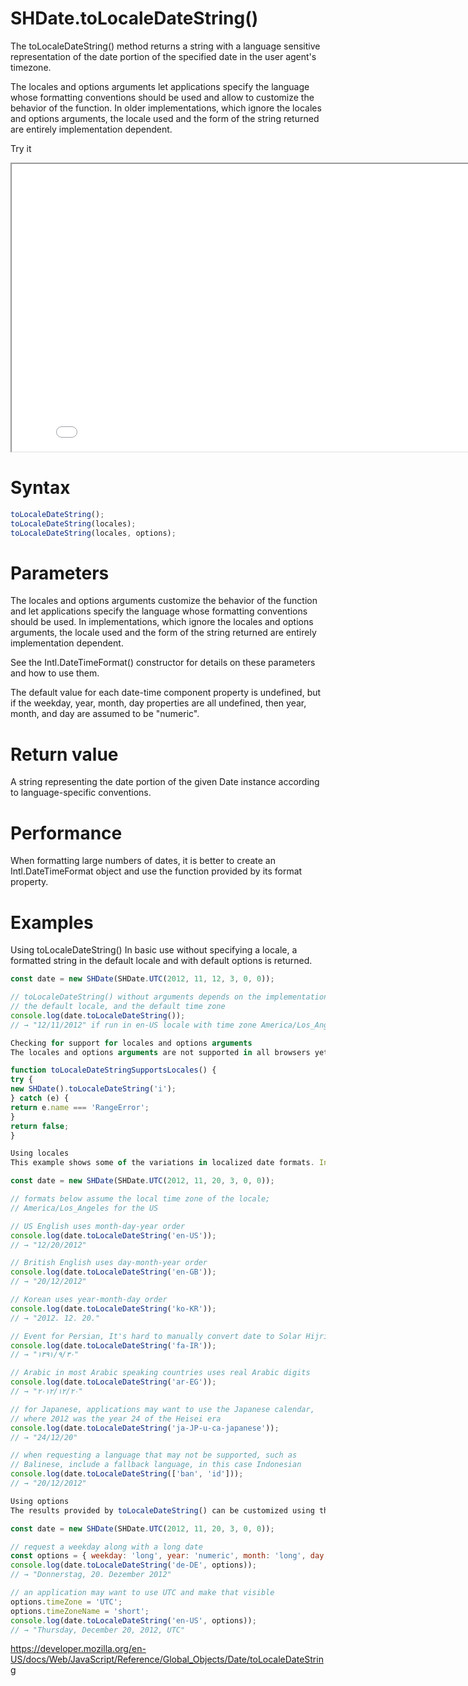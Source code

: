 # SHDate.toLocaleDateString()

The toLocaleDateString() method returns a string with a language sensitive representation of the date portion of the specified date in the user agent's timezone.

The locales and options arguments let applications specify the language whose formatting conventions should be used and allow to customize the behavior of the function. In older implementations, which ignore the locales and options arguments, the locale used and the form of the string returned are entirely implementation dependent.

Try it

<iframe style="width: 830px; height: 460px;" src="/SHDateTime-js/examples/live.html?function=getHours" title="MDN Web Docs Interactive Example" loading="lazy"></iframe>
<br/>

# Syntax

```js
toLocaleDateString();
toLocaleDateString(locales);
toLocaleDateString(locales, options);
```

# Parameters

The locales and options arguments customize the behavior of the function and let applications specify the language whose formatting conventions should be used. In implementations, which ignore the locales and options arguments, the locale used and the form of the string returned are entirely implementation dependent.

See the Intl.DateTimeFormat() constructor for details on these parameters and how to use them.

The default value for each date-time component property is undefined, but if the weekday, year, month, day properties are all undefined, then year, month, and day are assumed to be "numeric".

# Return value

A string representing the date portion of the given Date instance according to language-specific conventions.

# Performance

When formatting large numbers of dates, it is better to create an Intl.DateTimeFormat object and use the function provided by its format property.

# Examples

Using toLocaleDateString()
In basic use without specifying a locale, a formatted string in the default locale and with default options is returned.

```js
const date = new SHDate(SHDate.UTC(2012, 11, 12, 3, 0, 0));

// toLocaleDateString() without arguments depends on the implementation,
// the default locale, and the default time zone
console.log(date.toLocaleDateString());
// → "12/11/2012" if run in en-US locale with time zone America/Los_Angeles

Checking for support for locales and options arguments
The locales and options arguments are not supported in all browsers yet. To check whether an implementation supports them already, you can use the requirement that illegal language tags are rejected with a RangeError exception:

function toLocaleDateStringSupportsLocales() {
try {
new SHDate().toLocaleDateString('i');
} catch (e) {
return e.name === 'RangeError';
}
return false;
}

Using locales
This example shows some of the variations in localized date formats. In order to get the format of the language used in the user interface of your application, make sure to specify that language (and possibly some fallback languages) using the locales argument:

const date = new SHDate(SHDate.UTC(2012, 11, 20, 3, 0, 0));

// formats below assume the local time zone of the locale;
// America/Los_Angeles for the US

// US English uses month-day-year order
console.log(date.toLocaleDateString('en-US'));
// → "12/20/2012"

// British English uses day-month-year order
console.log(date.toLocaleDateString('en-GB'));
// → "20/12/2012"

// Korean uses year-month-day order
console.log(date.toLocaleDateString('ko-KR'));
// → "2012. 12. 20."

// Event for Persian, It's hard to manually convert date to Solar Hijri
console.log(date.toLocaleDateString('fa-IR'));
// → "۱۳۹۱/۹/۳۰"

// Arabic in most Arabic speaking countries uses real Arabic digits
console.log(date.toLocaleDateString('ar-EG'));
// → "٢٠‏/١٢‏/٢٠١٢"

// for Japanese, applications may want to use the Japanese calendar,
// where 2012 was the year 24 of the Heisei era
console.log(date.toLocaleDateString('ja-JP-u-ca-japanese'));
// → "24/12/20"

// when requesting a language that may not be supported, such as
// Balinese, include a fallback language, in this case Indonesian
console.log(date.toLocaleDateString(['ban', 'id']));
// → "20/12/2012"

Using options
The results provided by toLocaleDateString() can be customized using the options argument:

const date = new SHDate(SHDate.UTC(2012, 11, 20, 3, 0, 0));

// request a weekday along with a long date
const options = { weekday: 'long', year: 'numeric', month: 'long', day: 'numeric' };
console.log(date.toLocaleDateString('de-DE', options));
// → "Donnerstag, 20. Dezember 2012"

// an application may want to use UTC and make that visible
options.timeZone = 'UTC';
options.timeZoneName = 'short';
console.log(date.toLocaleDateString('en-US', options));
// → "Thursday, December 20, 2012, UTC"
```

https://developer.mozilla.org/en-US/docs/Web/JavaScript/Reference/Global_Objects/Date/toLocaleDateString
